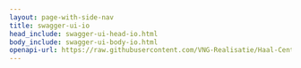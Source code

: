 ```yaml
---
layout: page-with-side-nav
title: swagger-ui-io
head_include: swagger-ui-head-io.html
body_include: swagger-ui-body-io.html
openapi-url: https://raw.githubusercontent.com/VNG-Realisatie/Haal-Centraal-BRK-bevragen/develop/specificatie/genereervariant/openapi.yaml
---
```

<div id="swagger-ui-io"></div>
